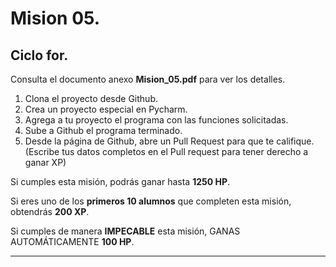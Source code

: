 # Mision 05.

## Ciclo **for**.

Consulta el documento anexo **Mision_05.pdf** para ver los detalles.


1. Clona el proyecto desde Github.
2. Crea un proyecto especial en Pycharm.
3. Agrega a tu proyecto el programa con las funciones solicitadas.
4. Sube a Github el programa terminado.
5. Desde la página de Github, abre un Pull Request para que te califique. (Escribe tus datos completos en el Pull request para tener derecho a ganar XP)

Si cumples esta misión, podrás ganar hasta **1250 HP**.

Si eres uno de los **primeros 10 alumnos** que completen esta misión, obtendrás **200 XP**.

Si cumples de manera **IMPECABLE** esta misión, GANAS AUTOMÁTICAMENTE **100 HP**.

***
